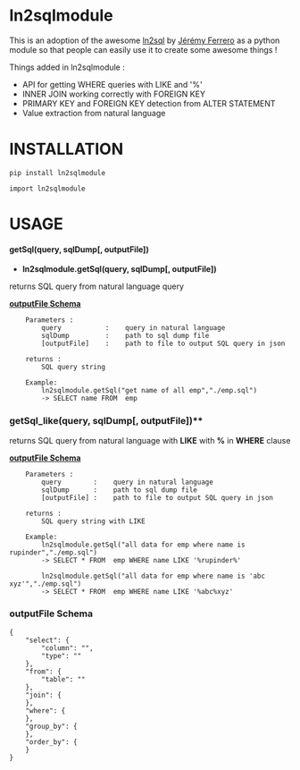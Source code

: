 # ln2sqlmodule

This is an adoption of the awesome [ln2sql](https://github.com/FerreroJeremy/ln2sql) by [Jérémy Ferrero](https://github.com/FerreroJeremy) as a python module so that people can easily use it to create some awesome things !

Things added in ln2sqlmodule :

- API for getting WHERE queries with LIKE and '%'
- INNER JOIN working correctly with FOREIGN KEY
- PRIMARY KEY and FOREIGN KEY detection from ALTER STATEMENT
- Value extraction from natural language

# INSTALLATION

```
pip install ln2sqlmodule
```

```
import ln2sqlmodule
```

# USAGE

#### getSql(query, sqlDump[, outputFile])

- **ln2sqlmodule.getSql(query, sqlDump[, outputFile])**

returns SQL query from natural language query
	
[**outputFile Schema**](#outputfile-schema)


	    Parameters :
			query           :    query in natural language
			sqlDump         :    path to sql dump file    
			[outputFile]    :    path to file to output SQL query in json       
		
		returns : 
			SQL query string

		Example:
			ln2sqlmodule.getSql("get name of all emp","./emp.sql")
			-> SELECT name FROM  emp

### getSql_like(query, sqlDump[, outputFile])**

returns SQL query from natural language with **LIKE** with **%** in **WHERE** clause
	
[**outputFile Schema**](#outputfile-schema)

	    Parameters :
			query        :    query in natural language
			sqlDump      :    path to sql dump file
			[outputFile] :    path to file to output SQL query in json   
		
		returns : 
			SQL query string with LIKE

		Example:
			ln2sqlmodule.getSql("all data for emp where name is rupinder","./emp.sql")
			-> SELECT * FROM  emp WHERE name LIKE '%rupinder%'

			ln2sqlmodule.getSql("all data for emp where name is 'abc xyz'","./emp.sql")
			-> SELECT * FROM  emp WHERE name LIKE '%abc%xyz'

 

### outputFile Schema
	
	{
		"select": {
			"column": "",
			"type": ""
		},
		"from": {
			"table": ""
		},
		"join": {
		},
		"where": {
		},
		"group_by": {
		},
		"order_by": {
		}
	}
